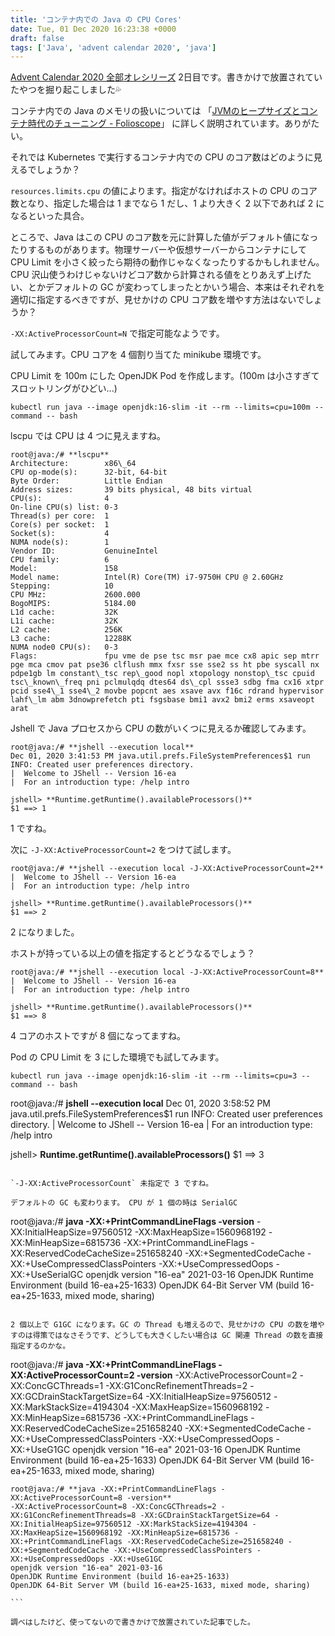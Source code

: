 ```yaml
---
title: 'コンテナ内での Java の CPU Cores'
date: Tue, 01 Dec 2020 16:23:38 +0000
draft: false
tags: ['Java', 'advent calendar 2020', 'java']
---
```


[Advent Calendar 2020 全部オレシリーズ](https://qiita.com/advent-calendar/2020/yteraoka) 2日目です。書きかけで放置されていたやつを掘り起こしました💦

コンテナ内での Java のメモリの扱いについては 「[JVMのヒープサイズとコンテナ時代のチューニング - Folioscope](https://i-beam.org/2019/08/15/jvm-heap-sizing/)」 に詳しく説明されています。ありがたい。

それでは Kubernetes で実行するコンテナ内での CPU のコア数はどのように見えるでしょうか？

`resources.limits.cpu` の値によります。指定がなければホストの CPU のコア数となり、指定した場合は 1 までなら 1 だし、1 より大きく 2 以下であれば 2 になるといった具合。

ところで、Java はこの CPU のコア数を元に計算した値がデフォルト値になったりするものがあります。物理サーバーや仮想サーバーからコンテナにして CPU Limit を小さく絞ったら期待の動作じゃなくなったりするかもしれません。CPU 沢山使うわけじゃないけどコア数から計算される値をとりあえず上げたい、とかデフォルトの GC が変わってしまったとかいう場合、本来はそれぞれを適切に指定するべきですが、見せかけの CPU コア数を増やす方法はないでしょうか？

`-XX:ActiveProcessorCount=N` で指定可能なようです。

試してみます。CPU コアを 4 個割り当てた minikube 環境です。

CPU Limit を 100m にした OpenJDK Pod を作成します。(100m は小さすぎてスロットリングがひどい...)

```
kubectl run java --image openjdk:16-slim -it --rm --limits=cpu=100m --command -- bash

```

lscpu では CPU は 4 つに見えますね。

```
root@java:/# **lscpu**
Architecture:        x86\_64
CPU op-mode(s):      32-bit, 64-bit
Byte Order:          Little Endian
Address sizes:       39 bits physical, 48 bits virtual
CPU(s):              4
On-line CPU(s) list: 0-3
Thread(s) per core:  1
Core(s) per socket:  1
Socket(s):           4
NUMA node(s):        1
Vendor ID:           GenuineIntel
CPU family:          6
Model:               158
Model name:          Intel(R) Core(TM) i7-9750H CPU @ 2.60GHz
Stepping:            10
CPU MHz:             2600.000
BogoMIPS:            5184.00
L1d cache:           32K
L1i cache:           32K
L2 cache:            256K
L3 cache:            12288K
NUMA node0 CPU(s):   0-3
Flags:               fpu vme de pse tsc msr pae mce cx8 apic sep mtrr pge mca cmov pat pse36 clflush mmx fxsr sse sse2 ss ht pbe syscall nx pdpe1gb lm constant\_tsc rep\_good nopl xtopology nonstop\_tsc cpuid tsc\_known\_freq pni pclmulqdq dtes64 ds\_cpl ssse3 sdbg fma cx16 xtpr pcid sse4\_1 sse4\_2 movbe popcnt aes xsave avx f16c rdrand hypervisor lahf\_lm abm 3dnowprefetch pti fsgsbase bmi1 avx2 bmi2 erms xsaveopt arat

```

Jshell で Java プロセスから CPU の数がいくつに見えるか確認してみます。

```
root@java:/# **jshell --execution local**
Dec 01, 2020 3:41:53 PM java.util.prefs.FileSystemPreferences$1 run
INFO: Created user preferences directory.
|  Welcome to JShell -- Version 16-ea
|  For an introduction type: /help intro

jshell> **Runtime.getRuntime().availableProcessors()**
$1 ==> 1

```

1 ですね。

次に `-J-XX:ActiveProcessorCount=2` をつけて試します。

```
root@java:/# **jshell --execution local -J-XX:ActiveProcessorCount=2**
|  Welcome to JShell -- Version 16-ea
|  For an introduction type: /help intro

jshell> **Runtime.getRuntime().availableProcessors()**
$1 ==> 2

```

2 になりました。

ホストが持っている以上の値を指定するとどうなるでしょう？

```
root@java:/# **jshell --execution local -J-XX:ActiveProcessorCount=8**
|  Welcome to JShell -- Version 16-ea
|  For an introduction type: /help intro

jshell> **Runtime.getRuntime().availableProcessors()**
$1 ==> 8

```

4 コアのホストですが 8 個になってますね。

Pod の CPU Limit を 3 にした環境でも試してみます。

```
kubectl run java --image openjdk:16-slim -it --rm --limits=cpu=3 --command -- bash

``````
root@java:/# **jshell --execution local**
Dec 01, 2020 3:58:52 PM java.util.prefs.FileSystemPreferences$1 run
INFO: Created user preferences directory.
|  Welcome to JShell -- Version 16-ea
|  For an introduction type: /help intro

jshell> **Runtime.getRuntime().availableProcessors()**
$1 ==> 3

```

`-J-XX:ActiveProcessorCount` 未指定で 3 ですね。

デフォルトの GC も変わります。 CPU が 1 個の時は SerialGC

```
root@java:/# **java -XX:+PrintCommandLineFlags -version**
-XX:InitialHeapSize=97560512 -XX:MaxHeapSize=1560968192 -XX:MinHeapSize=6815736 -XX:+PrintCommandLineFlags -XX:ReservedCodeCacheSize=251658240 -XX:+SegmentedCodeCache -XX:+UseCompressedClassPointers -XX:+UseCompressedOops -XX:+UseSerialGC 
openjdk version "16-ea" 2021-03-16
OpenJDK Runtime Environment (build 16-ea+25-1633)
OpenJDK 64-Bit Server VM (build 16-ea+25-1633, mixed mode, sharing)

```

2 個以上で G1GC になります。GC の Thread も増えるので、見せかけの CPU の数を増やすのは得策ではなさそうです、どうしても大きくしたい場合は GC 関連 Thread の数を直接指定するのかな。

```
root@java:/# **java -XX:+PrintCommandLineFlags -XX:ActiveProcessorCount=2 -version**
-XX:ActiveProcessorCount=2 -XX:ConcGCThreads=1 -XX:G1ConcRefinementThreads=2 -XX:GCDrainStackTargetSize=64 -XX:InitialHeapSize=97560512 -XX:MarkStackSize=4194304 -XX:MaxHeapSize=1560968192 -XX:MinHeapSize=6815736 -XX:+PrintCommandLineFlags -XX:ReservedCodeCacheSize=251658240 -XX:+SegmentedCodeCache -XX:+UseCompressedClassPointers -XX:+UseCompressedOops -XX:+UseG1GC 
openjdk version "16-ea" 2021-03-16
OpenJDK Runtime Environment (build 16-ea+25-1633)
OpenJDK 64-Bit Server VM (build 16-ea+25-1633, mixed mode, sharing)

``````
root@java:/# **java -XX:+PrintCommandLineFlags -XX:ActiveProcessorCount=8 -version** 
-XX:ActiveProcessorCount=8 -XX:ConcGCThreads=2 -XX:G1ConcRefinementThreads=8 -XX:GCDrainStackTargetSize=64 -XX:InitialHeapSize=97560512 -XX:MarkStackSize=4194304 -XX:MaxHeapSize=1560968192 -XX:MinHeapSize=6815736 -XX:+PrintCommandLineFlags -XX:ReservedCodeCacheSize=251658240 -XX:+SegmentedCodeCache -XX:+UseCompressedClassPointers -XX:+UseCompressedOops -XX:+UseG1GC 
openjdk version "16-ea" 2021-03-16
OpenJDK Runtime Environment (build 16-ea+25-1633)
OpenJDK 64-Bit Server VM (build 16-ea+25-1633, mixed mode, sharing)

```

調べはしたけど、使ってないので書きかけで放置されていた記事でした。